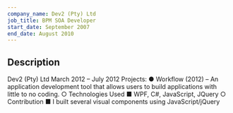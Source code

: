 ```yaml
---
company_name: Dev2 (Pty) Ltd
job_title: BPM SOA Developer
start_date: September 2007
end_date: August 2010
---
```


## Description
 Dev2 (Pty) Ltd March 2012 – July 2012
Projects:
● Workflow (2012) – An application development tool that allows users to build
applications with little to no coding.
○ Technologies Used
■ WPF, C#, JavaScript, JQuery
○ Contribution
■ I built several visual components using JavaScript/jQuery
